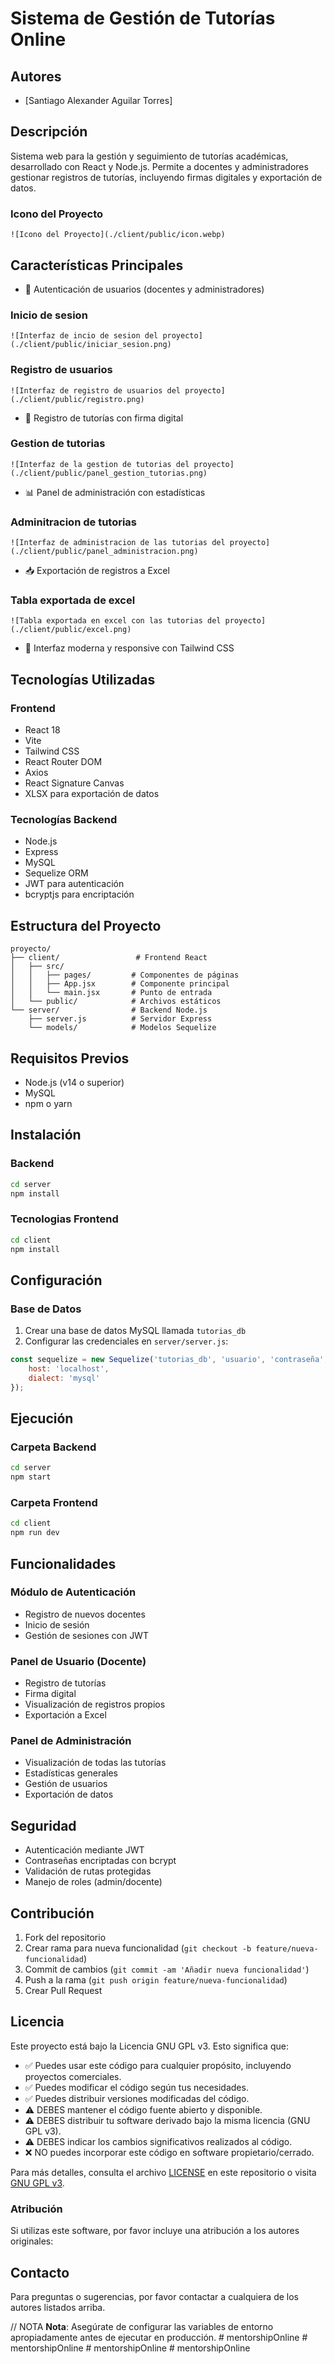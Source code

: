 # Sistema de Gestión de Tutorías Online

## Autores

- [Santiago Alexander Aguilar Torres]

## Descripción

Sistema web para la gestión y seguimiento de tutorías académicas, desarrollado con React y Node.js. Permite a docentes y administradores gestionar registros de tutorías, incluyendo firmas digitales y exportación de datos.

### Icono del Proyecto

    ![Icono del Proyecto](./client/public/icon.webp)

## Características Principales

- 🔐 Autenticación de usuarios (docentes y administradores)
  
### Inicio de sesion

    ![Interfaz de incio de sesion del proyecto](./client/public/iniciar_sesion.png)

### Registro de usuarios

    ![Interfaz de registro de usuarios del proyecto](./client/public/registro.png)

- 📝 Registro de tutorías con firma digital
  
### Gestion de tutorias

    ![Interfaz de la gestion de tutorias del proyecto](./client/public/panel_gestion_tutorias.png)

- 📊 Panel de administración con estadísticas
  
### Adminitracion de tutorias

    ![Interfaz de administracion de las tutorias del proyecto](./client/public/panel_administracion.png)

- 📥 Exportación de registros a Excel
  
### Tabla exportada de excel

    ![Tabla exportada en excel con las tutorias del proyecto](./client/public/excel.png)

- 🎨 Interfaz moderna y responsive con Tailwind CSS

## Tecnologías Utilizadas

### Frontend

- React 18
- Vite
- Tailwind CSS
- React Router DOM
- Axios
- React Signature Canvas
- XLSX para exportación de datos

### Tecnologías Backend

- Node.js
- Express
- MySQL
- Sequelize ORM
- JWT para autenticación
- bcryptjs para encriptación

## Estructura del Proyecto

```plaintext
proyecto/
├── client/                 # Frontend React
│   ├── src/
│   │   ├── pages/         # Componentes de páginas
│   │   ├── App.jsx        # Componente principal
│   │   └── main.jsx       # Punto de entrada
│   └── public/            # Archivos estáticos
└── server/                # Backend Node.js
    ├── server.js          # Servidor Express
    └── models/            # Modelos Sequelize
```

## Requisitos Previos

- Node.js (v14 o superior)
- MySQL
- npm o yarn

## Instalación

### Backend

```bash
cd server
npm install
```

### Tecnologias Frontend

```bash
cd client
npm install
```

## Configuración

### Base de Datos

1. Crear una base de datos MySQL llamada `tutorias_db`
2. Configurar las credenciales en `server/server.js`:

```javascript
const sequelize = new Sequelize('tutorias_db', 'usuario', 'contraseña', {
    host: 'localhost',
    dialect: 'mysql'
});
```

## Ejecución

### Carpeta Backend

```bash
cd server
npm start
```

### Carpeta Frontend

```bash
cd client
npm run dev
```

## Funcionalidades

### Módulo de Autenticación

- Registro de nuevos docentes
- Inicio de sesión
- Gestión de sesiones con JWT

### Panel de Usuario (Docente)

- Registro de tutorías
- Firma digital
- Visualización de registros propios
- Exportación a Excel

### Panel de Administración

- Visualización de todas las tutorías
- Estadísticas generales
- Gestión de usuarios
- Exportación de datos

## Seguridad

- Autenticación mediante JWT
- Contraseñas encriptadas con bcrypt
- Validación de rutas protegidas
- Manejo de roles (admin/docente)

## Contribución

1. Fork del repositorio
2. Crear rama para nueva funcionalidad (`git checkout -b feature/nueva-funcionalidad`)
3. Commit de cambios (`git commit -am 'Añadir nueva funcionalidad'`)
4. Push a la rama (`git push origin feature/nueva-funcionalidad`)
5. Crear Pull Request

## Licencia

Este proyecto está bajo la Licencia GNU GPL v3. Esto significa que:

- ✅ Puedes usar este código para cualquier propósito, incluyendo proyectos comerciales.
- ✅ Puedes modificar el código según tus necesidades.
- ✅ Puedes distribuir versiones modificadas del código.
- ⚠️ DEBES mantener el código fuente abierto y disponible.
- ⚠️ DEBES distribuir tu software derivado bajo la misma licencia (GNU GPL v3).
- ⚠️ DEBES indicar los cambios significativos realizados al código.
- ❌ NO puedes incorporar este código en software propietario/cerrado.

Para más detalles, consulta el archivo [LICENSE](./LICENSE) en este repositorio o visita [GNU GPL v3](https://www.gnu.org/licenses/gpl-3.0.html).

### Atribución

Si utilizas este software, por favor incluye una atribución a los autores originales:

## Contacto

Para preguntas o sugerencias, por favor contactar a cualquiera de los autores listados arriba.

// NOTA
**Nota**: Asegúrate de configurar las variables de entorno apropiadamente antes de ejecutar en producción.
#   m e n t o r s h i p O n l i n e 
 
 #   m e n t o r s h i p O n l i n e 
 
 #   m e n t o r s h i p O n l i n e 
 
 #   m e n t o r s h i p O n l i n e 
 
 